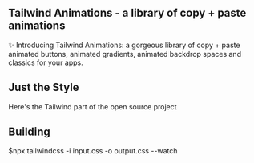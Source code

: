 ## Tailwind Animations - a library of copy + paste animations

✨ Introducing Tailwind Animations: a gorgeous library of copy + paste animated buttons, animated gradients, animated backdrop spaces and classics for your apps.

## Just the Style  
Here's the Tailwind part of the open source project  

## Building  
$npx tailwindcss -i input.css -o output.css --watch